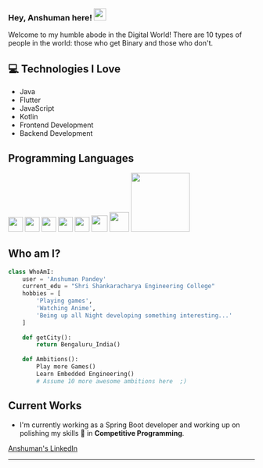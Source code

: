 ### Hey, Anshuman here! <img src="https://media.giphy.com/media/hvRJCLFzcasrR4ia7z/giphy.gif" width="25px">

Welcome to my humble abode in the Digital World! There are 10 types of people in the world: those who get Binary and those who don't.

## :computer: Technologies I Love
* Java
* Flutter
* JavaScript
* Kotlin
* Frontend Development
* Backend Development

## Programming Languages
<p>
<img src="https://github.com/MarikIshtar007/MarikIshtar007/blob/master/images/c-original.svg" width="30"/> 
<img src="https://github.com/MarikIshtar007/MarikIshtar007/blob/master/images/cpp.svg" width="30"/>
<img src="https://github.com/MarikIshtar007/MarikIshtar007/blob/master/images/html.svg" width="30"/> 
<img src="https://github.com/MarikIshtar007/MarikIshtar007/blob/master/images/css.svg" width="30"/> 
<img src="https://github.com/MarikIshtar007/MarikIshtar007/blob/master/images/js.svg" width="30"/> 
<img src="https://github.com/MarikIshtar007/MarikIshtar007/blob/master/images/bootstrap.svg" width="33"/>
<img src="https://github.com/MarikIshtar007/MarikIshtar007/blob/master/images/php.svg" width="40"/>
<img src="https://img.shields.io/badge/Spring_Boot-6DB33F?style=for-the-badge&logo=spring-boot&logoColor=white" width="120"/></p>

## Who am I?
```python
class WhoAmI:
    user = 'Anshuman Pandey'
    current_edu = "Shri Shankaracharya Engineering College"
    hobbies = [
        'Playing games',
        'Watching Anime',
        'Being up all Night developing something interesting...'
    ]
    
    def getCity():
        return Bengaluru_India()
    
    def Ambitions():
        Play more Games()
        Learn Embedded Engineering()
        # Assume 10 more awesome ambitions here  ;)
```

## Current Works
* I'm currently working as a Spring Boot developer and working up on polishing my skills 🌱 in **Competitive Programming**.


<a href="https://www.linkedin.com/in/pandey-anshuman/" target="_blank">Anshuman's LinkedIn</a>

-------
